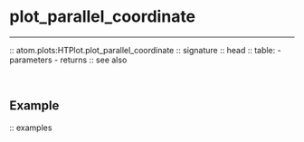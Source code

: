 # plot_parallel_coordinate
--------------------------

:: atom.plots:HTPlot.plot_parallel_coordinate
    :: signature
    :: head
    :: table:
        - parameters
        - returns
    :: see also

<br>

## Example

:: examples
